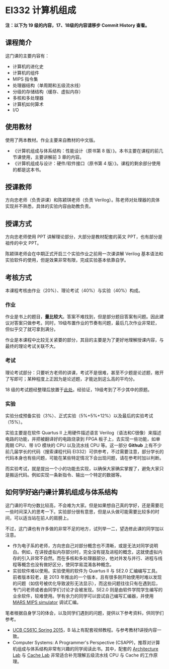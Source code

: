# EI332 计算机组成

**注：以下为 19 级的内容，17、18级的内容请移步 Commit History 查看。**

## 课程简介

这门课的主要内容有：

* 计算机的进化史
* 计算机的组件
* MIPS 指令集
* 处理器结构（单周期和五级流水线）
* 分级的存储结构（缓存、虚拟内存）
* 多核和多处理器
* 计算机如何算术
* I/O

## 使用教材

使用了两本教材。作业主要来自教材的中文版。
* 《计算机组成与体系结构：性能设计（原书第 8 版）》。本书主要在课程的前几节课使用，主要讲解前 3 章的内容。
* 《计算机组成与设计：硬件/软件接口（原书第 4 版）》。课程的剩余部分使用的都是这本书。

## 授课教师

方向忠老师（负责讲课）和陈颖琪老师（负责 Verilog）。陈老师对处理器的具体实现并不熟悉，具体的实验内容由助教负责。

## 授课方式

方向忠老师使用 PPT 讲解理论部分，大部分是教材配套的英文 PPT，也有部分是祖传的中文 PPT。

陈颖琪老师会在中期正式开启三个实验作业之前用一次课讲解 Verilog 基本语法和实验软件的使用，但是效果非常有限，完成实验基本依靠自学。

## 考核方式

本课程考核由作业（20%）、理论考试（40%）与实验（40%）构成。

### 作业

作业是书上的题目，**量比较大**。答案不难找到，但是部分题目答案有问题。因此建议对答案只做参考。同时，19级布置作业的节奏有问题，最后几次作业非常赶，但似乎交了就可拿到满分。

作业是本课程中比较无关紧要的部分，其目的主要是为了更好地理解授课内容，与最终的理论考试关联不大。

### 考试

理论考试部分：只要听方老师的讲课，考试不是很难，甚至不少题是论述题，敞开了写即可；某种程度上正因为是论述题，才能达到这么高的平均分。

18 级的考试题经整理后放置于[此处](https://gist.github.com/smallaccount101/6324d7c82d103783f21b7cc6da7d0f7c)。经验证，19级考到了不少其中的原题。

### 实验

实验分成预备实验（3%）、正式实验（5%+5%+12%）以及最后的实验考试（15%）。

实验主要是在软件 Quartus II 上用硬件描述语言 Verilog（语法和C很像）来描述电路的功能，并把被翻译好的电路烧录到 FPGA 板子上，去实现一些功能，如单周期 CPU、带 I/O 模块的 CPU 以及流水线 CPU 等。这一部分 **Github** 上有不少前几届学长的代码（搜索课程代码 EI332）可供参考，不过需要注意，部分学长的代码本身也有些问题，可能在某些特定情况下会出现问题，请在参考时加以判断。

而实验考试，就是提出一个小的功能去实现，以确保大家确实掌握了，避免大家只是搬运代码。例如实现一条新指令、输出一个特定的数据等。

## 如何学好~~这门课~~计算机组成与体系结构

这门课的平均分数比较高，不会难为大家。但是如果想自己真的学好，还是需要花一些时间深入的思考一下。实验部分很有意思，但是从头做可能需要比较多的时间，可以适当站在前人的肩膀上。

不过，这门课也有许多做的非常不足的地方，试列举一二，望选修此课的同学加以注意。

* 作为电子系的老师，方向忠自己对部分概念也不清晰，或是无法对同学说明白。例如，在讲授虚拟内存部分时，完全没有提及进程的概念，这就使虚拟内存的引入非常不自然。而在多核和多处理器部分，他对并发与并行、进程与线程等概念也没有做好区分，使同学易混淆各种概念。
* 实验软件难以使用。实验使用的软件为 Quartus II 与 SE2.0 汇编编写工具。前者版本较老，是 2013 年推出的一个版本，且有很多刚开始使用时难以发现的问题（如信号被优化导致波形无法显示），而这些问题往往只有在遇到后，专门问老师或者由同学们讨论才会被发现。SE2.0 则是由软件学院学生编写的业余软件，较难使用。学有余力的同学可以尝试自己编写汇编器，并使用 [MARS MIPS simulator](https://courses.missouristate.edu/KenVollmar/MARS/index.htm) 调试汇编。

笔者根据自身学习的体会，以及同学们遇到的问题，提供以下参考资料，供同学们参考。

* [UCB CS61C Spring 2015](https://inst.eecs.berkeley.edu/~cs61c/sp15/)，B 站上有配套视频教程。与参考教材1讲授内容一致。
* Computer Systems: A Programmer's Perspective (CSAPP)，推荐对计算机组成与体系结构非常有兴趣的同学阅读此书。其中，配套的 [Architecture Lab](http://csapp.cs.cmu.edu/3e/archlab-handout.tar) 与 [Cache Lab](http://csapp.cs.cmu.edu/3e/cachelab-handout.tar) 非常适合补充理解五级流水线 CPU 与 Cache 的工作原理。
